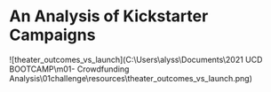 # An Analysis of Kickstarter Campaigns

![theater_outcomes_vs_launch](C:\Users\alyss\Documents\2021 UCD BOOTCAMP\m01- Crowdfunding Analysis\01challenge\resources\theater_outcomes_vs_launch.png)

